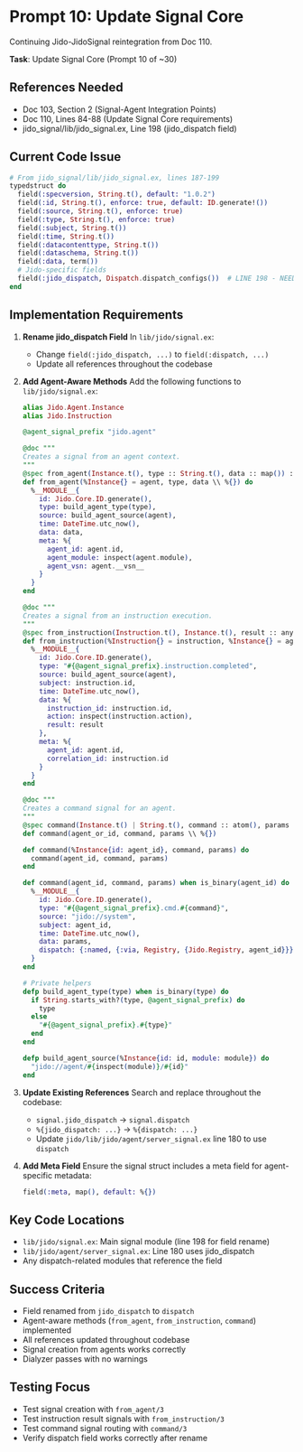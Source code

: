 # Prompt 10: Update Signal Core

Continuing Jido-JidoSignal reintegration from Doc 110.

**Task**: Update Signal Core (Prompt 10 of ~30)

## References Needed
- Doc 103, Section 2 (Signal-Agent Integration Points)
- Doc 110, Lines 84-88 (Update Signal Core requirements)
- jido_signal/lib/jido_signal.ex, Line 198 (jido_dispatch field)

## Current Code Issue
```elixir
# From jido_signal/lib/jido_signal.ex, lines 187-199
typedstruct do
  field(:specversion, String.t(), default: "1.0.2")
  field(:id, String.t(), enforce: true, default: ID.generate!())
  field(:source, String.t(), enforce: true)
  field(:type, String.t(), enforce: true)
  field(:subject, String.t())
  field(:time, String.t())
  field(:datacontenttype, String.t())
  field(:dataschema, String.t())
  field(:data, term())
  # Jido-specific fields
  field(:jido_dispatch, Dispatch.dispatch_configs())  # LINE 198 - NEEDS RENAMING
end
```

## Implementation Requirements

1. **Rename jido_dispatch Field**
   In `lib/jido/signal.ex`:
   - Change `field(:jido_dispatch, ...)` to `field(:dispatch, ...)`
   - Update all references throughout the codebase

2. **Add Agent-Aware Methods**
   Add the following functions to `lib/jido/signal.ex`:

   ```elixir
   alias Jido.Agent.Instance
   alias Jido.Instruction
   
   @agent_signal_prefix "jido.agent"
   
   @doc """
   Creates a signal from an agent context.
   """
   @spec from_agent(Instance.t(), type :: String.t(), data :: map()) :: t()
   def from_agent(%Instance{} = agent, type, data \\ %{}) do
     %__MODULE__{
       id: Jido.Core.ID.generate(),
       type: build_agent_type(type),
       source: build_agent_source(agent),
       time: DateTime.utc_now(),
       data: data,
       meta: %{
         agent_id: agent.id,
         agent_module: inspect(agent.module),
         agent_vsn: agent.__vsn__
       }
     }
   end
   
   @doc """
   Creates a signal from an instruction execution.
   """
   @spec from_instruction(Instruction.t(), Instance.t(), result :: any()) :: t()
   def from_instruction(%Instruction{} = instruction, %Instance{} = agent, result) do
     %__MODULE__{
       id: Jido.Core.ID.generate(),
       type: "#{@agent_signal_prefix}.instruction.completed",
       source: build_agent_source(agent),
       subject: instruction.id,
       time: DateTime.utc_now(),
       data: %{
         instruction_id: instruction.id,
         action: inspect(instruction.action),
         result: result
       },
       meta: %{
         agent_id: agent.id,
         correlation_id: instruction.id
       }
     }
   end
   
   @doc """
   Creates a command signal for an agent.
   """
   @spec command(Instance.t() | String.t(), command :: atom(), params :: map()) :: t()
   def command(agent_or_id, command, params \\ %{})
   
   def command(%Instance{id: agent_id}, command, params) do
     command(agent_id, command, params)
   end
   
   def command(agent_id, command, params) when is_binary(agent_id) do
     %__MODULE__{
       id: Jido.Core.ID.generate(),
       type: "#{@agent_signal_prefix}.cmd.#{command}",
       source: "jido://system",
       subject: agent_id,
       time: DateTime.utc_now(),
       data: params,
       dispatch: {:named, {:via, Registry, {Jido.Registry, agent_id}}}
     }
   end
   
   # Private helpers
   defp build_agent_type(type) when is_binary(type) do
     if String.starts_with?(type, @agent_signal_prefix) do
       type
     else
       "#{@agent_signal_prefix}.#{type}"
     end
   end
   
   defp build_agent_source(%Instance{id: id, module: module}) do
     "jido://agent/#{inspect(module)}/#{id}"
   end
   ```

3. **Update Existing References**
   Search and replace throughout the codebase:
   - `signal.jido_dispatch` → `signal.dispatch`
   - `%{jido_dispatch: ...}` → `%{dispatch: ...}`
   - Update `jido/lib/jido/agent/server_signal.ex` line 180 to use `dispatch`

4. **Add Meta Field**
   Ensure the signal struct includes a meta field for agent-specific metadata:
   ```elixir
   field(:meta, map(), default: %{})
   ```

## Key Code Locations
- `lib/jido/signal.ex`: Main signal module (line 198 for field rename)
- `lib/jido/agent/server_signal.ex`: Line 180 uses jido_dispatch
- Any dispatch-related modules that reference the field

## Success Criteria
- Field renamed from `jido_dispatch` to `dispatch`
- Agent-aware methods (`from_agent`, `from_instruction`, `command`) implemented
- All references updated throughout codebase
- Signal creation from agents works correctly
- Dialyzer passes with no warnings

## Testing Focus
- Test signal creation with `from_agent/3`
- Test instruction result signals with `from_instruction/3`
- Test command signal routing with `command/3`
- Verify dispatch field works correctly after rename